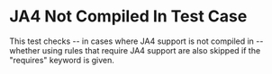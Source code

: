 # JA4 Not Compiled In Test Case

This test checks -- in cases where JA4 support is not compiled in -- whether
using rules that require JA4 support are also skipped if the "requires"
keyword is given.
